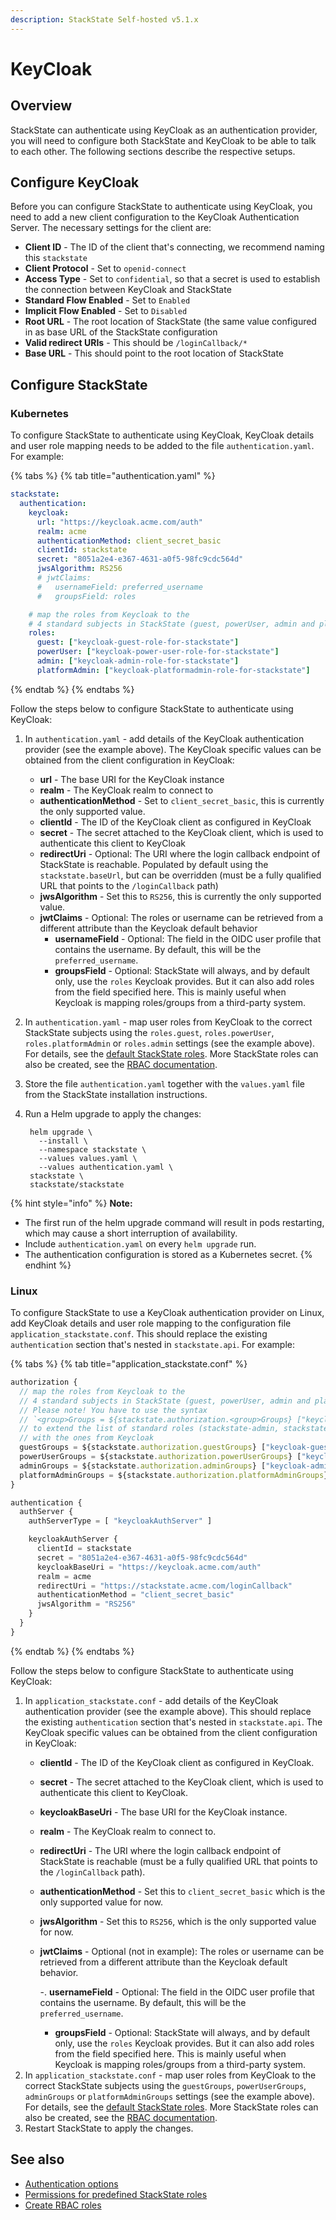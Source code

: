```yaml
---
description: StackState Self-hosted v5.1.x 
---
```


# KeyCloak

## Overview

StackState can authenticate using KeyCloak as an authentication provider, you will need to configure both StackState and KeyCloak to be able to talk to each other. The following sections describe the respective setups.

## Configure KeyCloak

Before you can configure StackState to authenticate using KeyCloak, you need to add a new client configuration to the KeyCloak Authentication Server. The necessary settings for the client are:

* **Client ID** - The ID of the client that's connecting, we recommend naming this `stackstate`
* **Client Protocol** - Set to `openid-connect`
* **Access Type** - Set to `confidential`, so that a secret is used to establish the connection between KeyCloak and StackState
* **Standard Flow Enabled** - Set to `Enabled`
* **Implicit Flow Enabled** - Set to `Disabled`
* **Root URL** - The root location of StackState \(the same value configured in as base URL of the StackState configuration
* **Valid redirect URIs** - This should be `/loginCallback/*`
* **Base URL** - This should point to the root location of StackState

## Configure StackState

### Kubernetes

To configure StackState to authenticate using KeyCloak, KeyCloak details and user role mapping needs to be added to the file `authentication.yaml`. For example:

{% tabs %}
{% tab title="authentication.yaml" %}
```yaml
stackstate:
  authentication:
    keycloak:
      url: "https://keycloak.acme.com/auth"
      realm: acme
      authenticationMethod: client_secret_basic
      clientId: stackstate
      secret: "8051a2e4-e367-4631-a0f5-98fc9cdc564d"
      jwsAlgorithm: RS256
      # jwtClaims:
      #   usernameField: preferred_username
      #   groupsField: roles

    # map the roles from Keycloak to the
    # 4 standard subjects in StackState (guest, powerUser, admin and platformAdmin)
    roles:
      guest: ["keycloak-guest-role-for-stackstate"]
      powerUser: ["keycloak-power-user-role-for-stackstate"]
      admin: ["keycloak-admin-role-for-stackstate"]
      platformAdmin: ["keycloak-platformadmin-role-for-stackstate"]
```
{% endtab %}
{% endtabs %}

Follow the steps below to configure StackState to authenticate using KeyCloak:

1. In `authentication.yaml` - add details of the KeyCloak authentication provider \(see the example above\). The KeyCloak specific values can be obtained from the client configuration in KeyCloak:
   * **url** - The base URI for the KeyCloak instance
   * **realm** - The KeyCloak realm to connect to
   * **authenticationMethod** - Set to `client_secret_basic`, this is currently the only supported value.
   * **clientId** - The ID of the KeyCloak client as configured in KeyCloak
   * **secret** - The secret attached to the KeyCloak client, which is used to authenticate this client to KeyCloak
   * **redirectUri** - Optional: The URI where the login callback endpoint of StackState is reachable. Populated by default using the `stackstate.baseUrl`, but can be overridden \(must be a fully qualified URL that points to the `/loginCallback` path\)
   * **jwsAlgorithm** - Set this to `RS256`, this is currently the only supported value.
   * **jwtClaims** - Optional: The roles or username can be retrieved from a different attribute than the Keycloak default behavior
     * **usernameField** - Optional: The field in the OIDC user profile that contains the username. By default, this will be the `preferred_username`.
     * **groupsField** - Optional: StackState will always, and by default only, use the `roles` Keycloak provides. But it can also add roles from the field specified here. This is mainly useful when Keycloak is mapping roles/groups from a third-party system.
2. In `authentication.yaml` - map user roles from KeyCloak to the correct StackState subjects using the `roles.guest`, `roles.powerUser`, `roles.platformAdmin` or `roles.admin` settings \(see the example above\). For details, see the [default StackState roles](../rbac/rbac_permissions.md#predefined-roles). More StackState roles can also be created, see the [RBAC documentation](../rbac/).
3. Store the file `authentication.yaml` together with the `values.yaml` file from the StackState installation instructions.
4. Run a Helm upgrade to apply the changes:

   ```text
    helm upgrade \
      --install \
      --namespace stackstate \
      --values values.yaml \
      --values authentication.yaml \
    stackstate \
    stackstate/stackstate
   ```

{% hint style="info" %}
**Note:**

* The first run of the helm upgrade command will result in pods restarting, which may cause a short interruption of availability.
* Include `authentication.yaml` on every `helm upgrade` run.
* The authentication configuration is stored as a Kubernetes secret.
{% endhint %}

### Linux

To configure StackState to use a KeyCloak authentication provider on Linux, add KeyCloak details and user role mapping to the configuration file `application_stackstate.conf`. This should replace the existing `authentication` section that's nested in `stackstate.api`. For example:

{% tabs %}
{% tab title="application\_stackstate.conf" %}
```javascript
authorization {
  // map the roles from Keycloak to the
  // 4 standard subjects in StackState (guest, powerUser, admin and platformAdmin)
  // Please note! You have to use the syntax
  // `<group>Groups = ${stackstate.authorization.<group>Groups} ["keycloak-role"]`
  // to extend the list of standard roles (stackstate-admin, stackstate-platform-admin, stackstate-guest, stackstate-power-user)
  // with the ones from Keycloak
  guestGroups = ${stackstate.authorization.guestGroups} ["keycloak-guest-role-for-stackstate"]
  powerUserGroups = ${stackstate.authorization.powerUserGroups} ["keycloak-power-user-role-for-stackstate"]
  adminGroups = ${stackstate.authorization.adminGroups} ["keycloak-admin-role-for-stackstate"]  
  platformAdminGroups = ${stackstate.authorization.platformAdminGroups} ["keycloak-platform-admin-role-for-stackstate"]  
}

authentication {
  authServer {
    authServerType = [ "keycloakAuthServer" ]

    keycloakAuthServer {
      clientId = stackstate
      secret = "8051a2e4-e367-4631-a0f5-98fc9cdc564d"
      keycloakBaseUri = "https://keycloak.acme.com/auth"
      realm = acme
      redirectUri = "https://stackstate.acme.com/loginCallback"
      authenticationMethod = "client_secret_basic"
      jwsAlgorithm = "RS256"
    }
  }
}
```
{% endtab %}
{% endtabs %}

Follow the steps below to configure StackState to authenticate using KeyCloak:

1. In `application_stackstate.conf` - add details of the KeyCloak authentication provider \(see the example above\). This should replace the existing `authentication` section that's nested in `stackstate.api`. The KeyCloak specific values can be obtained from the client configuration in KeyCloak:
   * **clientId** - The ID of the KeyCloak client as configured in KeyCloak.
   * **secret** - The secret attached to the KeyCloak client, which is used to authenticate this client to KeyCloak.
   * **keycloakBaseUri** - The base URI for the KeyCloak instance.
   * **realm** - The KeyCloak realm to connect to.
   * **redirectUri** - The URI where the login callback endpoint of StackState is reachable \(must be a fully qualified URL that points to the `/loginCallback` path\).
   * **authenticationMethod** - Set this to `client_secret_basic` which is the only supported value for now.
   * **jwsAlgorithm** - Set this to `RS256`, which is the only supported value for now.
   * **jwtClaims** - Optional \(not in example\): The roles or username can be retrieved from a different attribute than the Keycloak default behavior.

     -. **usernameField** - Optional: The field in the OIDC user profile that contains the username. By default, this will be the `preferred_username`.

     * **groupsField** - Optional: StackState will always, and by default only, use the `roles` Keycloak provides. But it can also add roles from the field specified here. This is mainly useful when Keycloak is mapping roles/groups from a third-party system.
2. In `application_stackstate.conf` - map user roles from KeyCloak to the correct StackState subjects using the `guestGroups`, `powerUserGroups`, `adminGroups` or `platformAdminGroups` settings \(see the example above\). For details, see the [default StackState roles](../rbac/rbac_permissions.md#predefined-roles). More StackState roles can also be created, see the [RBAC documentation](../rbac/).
3. Restart StackState to apply the changes.

## See also

* [Authentication options](authentication_options.md)
* [Permissions for predefined StackState roles](../rbac/rbac_permissions.md#predefined-roles)
* [Create RBAC roles](../rbac/rbac_roles.md)

